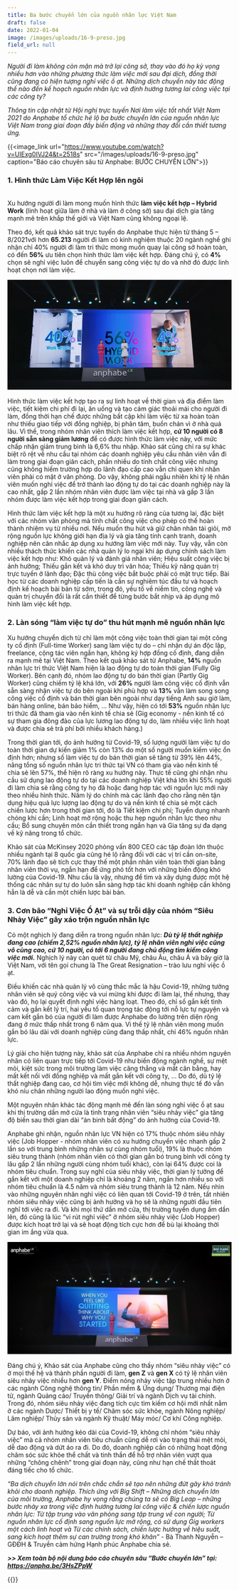 ```yaml
---
title: Ba bước chuyển lớn của nguồn nhân lực Việt Nam
draft: false
date: 2022-01-04
image: /images/uploads/16-9-preso.jpg
field_url: null
---
```

*Người đi làm không còn mặn mà trở lại công sở, thay vào đó họ kỳ vọng nhiều hơn vào những phương thức làm việc mới sau đại dịch, đồng thời cũng đang có hiện tượng nghỉ việc ồ ạt. Những dịch chuyển này tác động thế nào đến kế hoạch nguồn nhân lực và định hướng tương lai công việc tại các công ty?* 

*Thông tin cập nhật từ Hội nghị trực tuyến Nơi làm việc tốt nhất Việt Nam 2021 do Anphabe tổ chức hé lộ ba bước chuyển lớn của nguồn nhân lực Việt Nam trong giai đoạn đầy biến động và những thay đổi cần thiết tương ứng.* 

{{<image_link url="https://www.youtube.com/watch?v=UIExg0IVJ24&t=2518s" src="/images/uploads/16-9-preso.jpg" caption="Báo cáo chuyên sâu từ Anphabe: BƯỚC CHUYỂN LỚN">}}

### **1. Hình thức Làm Việc Kết Hợp lên ngôi**

\
Xu hướng người đi làm mong muốn hình thức **làm việc kết hợp – Hybrid Work** (linh hoạt giữa làm ở nhà và làm ở công sở) sau đại dịch gia tăng mạnh mẽ trên khắp thế giới và Việt Nam cũng không ngoại lệ. 

Theo đó, kết quả khảo sát trực tuyến do Anphabe thực hiện từ tháng 5 – 8/2021với hơn **65.213** người đi làm có kinh nghiệm thuộc 20 ngành nghề ghi nhận chỉ 40% người đi làm tri thức mong muốn quay lại công sở hoàn toàn, có đến **56%** ưu tiên chọn hình thức làm việc kết hợp. Đáng chú ý, có **4%** chọn sẽ nghỉ việc luôn để chuyển sang công việc tự do và nhờ đó được linh hoạt chọn nơi làm việc.

![Hình thức Làm Việc Kết Hợp lên ngôi](/images/uploads/tn-.png "Hình thức Làm Việc Kết Hợp lên ngôi")

Hình thức làm việc kết hợp tạo ra sự linh hoạt về thời gian và địa điểm làm việc, tiết kiệm chi phí đi lại, ăn uống và tạo cảm giác thoải mái cho người đi làm, đồng thời hạn chế được những bất cập khi làm việc từ xa hoàn toàn như thiếu giao tiếp với đồng nghiệp, bị phân tâm, buồn chán vì ở nhà quá lâu. Vì thế, trong nhóm nhân viên thích làm việc kết hợp, **cứ 10 người có 8 người sẵn sàng giảm lương** để có được hình thức làm việc này, với mức chấp nhận giảm trung bình là 6,6% thu nhập. 
Khảo sát cũng chỉ ra sự khác biệt rõ rệt về nhu cầu tại nhóm các doanh nghiệp yêu cầu nhân viên vẫn đi làm trong giai đoạn giãn cách, phần nhiều do tính chất công việc nhưng cũng không hiếm trường hợp do lãnh đạo cấp cao vẫn chỉ quen khi nhân viên phải có mặt ở văn phòng. Do vậy, không phải ngẫu nhiên khi tỷ lệ nhân viên muốn nghỉ việc để trở thành lao động tự do tại các doanh nghiệp này là cao nhất, gấp 2 lần nhóm nhân viên được làm việc tại nhà và gấp 3 lần nhóm được làm việc kết hợp trong giai đoạn giãn cách.

Hình thức làm việc kết hợp là một xu hướng rõ ràng của tương lai, đặc biệt với các nhóm văn phòng mà tính chất công việc cho phép có thể hoàn thành nhiệm vụ từ nhiều nơi. Nếu muốn thu hút và giữ chân nhân tài giỏi, mở rộng nguồn lực không giới hạn địa lý và gia tăng tính cạnh tranh, doanh nghiệp nên cân nhắc áp dụng xu hướng làm việc mới này.
Tuy vậy, vẫn còn nhiều thách thức khiến các nhà quản lý lo ngại khi áp dụng chính sách làm việc kết hợp như: Khó quản lý và đánh giá nhân viên; Hiệu suất công việc bị ảnh hưởng; Thiếu gắn kết và khó duy trì văn hóa; Thiếu kỹ năng quản trị trực tuyến ở lãnh đạo; Đặc thù công việc bắt buộc phải có mặt trực tiếp. Bài học từ các doanh nghiệp cấp tiến là cần sự nghiêm túc đầu tư và hoạch định kế hoạch bài bản từ sớm, trong đó, yếu tố về niềm tin, công nghệ và quản trị chuyển đổi là rất cần thiết để từng bước bắt nhịp và áp dụng mô hình làm việc kết hợp.

### **2. Làn sóng “làm việc tự do” thu hút mạnh mẽ nguồn nhân lực**

Xu hướng chuyển dịch từ chỉ làm một công việc toàn thời gian tại một công ty cố định (Full-time Worker) sang làm việc tự do – chỉ nhận dự án độc lập, freelance, cộng tác viên ngắn hạn, không ký hợp đồng cố định, đang diễn ra mạnh mẽ tại Việt Nam. 
Theo kết quả khảo sát từ Anphabe, **14%** nguồn nhân lực tri thức Việt Nam hiện là lao động tự do toàn thời gian (Fully Gig Worker). Bên cạnh đó, nhóm lao động tự do bán thời gian (Partly Gig Worker) cũng chiếm tỷ lệ khá lớn, với **26%** người làm công việc cố định vẫn sẵn sàng nhận việc tự do bên ngoài khi phù hợp và **13%** vẫn làm song song công việc cố định và bán thời gian bên ngoài như dạy tiếng Anh sau giờ làm, bán hàng online, bán bảo hiểm, … Như vậy, hiện có tới **53%** nguồn nhân lực tri thức đã tham gia vào nền kinh tế chia sẻ (Gig economy - nền kinh tế có sự tham gia đông đảo của lực lương lao động tự do, làm nhiều việc linh hoạt và được chia sẻ trả phí bởi nhiều khách hàng.)

Trong thời gian tới, do ảnh hưởng từ Covid-19, số lượng người làm việc tự do toàn thời gian dự kiến giảm 1% còn 13% do một số người muốn kiếm việc ổn định hơn; nhưng số làm việc tự do bán thời gian sẽ tăng từ 39% lên 44%, nâng tổng số nguồn nhân lực tri thức tại VN có tham gia vào nền kinh tế chia sẻ lên 57%, thể hiện rõ ràng xu hướng này.
Thực tế cũng ghi nhận nhu cầu sử dụng lao động tự do tại các doanh nghiệp Việt khá lớn khi 55% người đi làm chia sẻ rằng công ty họ đã hoặc đang hợp tác với nguồn lực mới này theo nhiều hình thức. Năm lý do chính mà các lãnh đạo cho rằng nên tận dụng hiệu quả lực lượng lao động tự do và nền kinh tế chia sẻ một cách chiến lược hơn trong thời gian tới, đó là Tiết kiệm chi phí; Tuyển dụng nhanh chóng khi cần; Linh hoạt mở rộng hoặc thu hẹp nguồn nhân lực theo nhu cầu; Bổ sung chuyên môn cần thiết trong ngắn hạn và Gia tăng sự đa dạng về kỹ năng trong tổ chức.

Khảo sát của McKinsey 2020 phỏng vấn 800 CEO các tập đoàn lớn thuộc nhiều ngành tại 8 quốc gia cũng hé lộ rằng đối với các vị trí cần on-site, 70% lãnh đạo sẽ tích cực thay thế một phần nhân viên toàn thời gian bằng nhân viên thời vụ, ngắn hạn để ứng phó tốt hơn với những biến động khó lường của Covid-19.
Nhu cầu là vậy, nhưng để tìm và xây dựng được một hệ thống các nhân sự tự do luôn sẵn sàng hợp tác khi doanh nghiệp cần không hẳn là dễ và cần một chiến lược bài bản.

### **3. Cơn bão “Nghỉ Việc Ồ Ạt” và sự trỗi dậy của nhóm “Siêu Nhảy Việc” gây xáo trộn nguồn nhân lực**

Có một nghịch lý đang diễn ra trong nguồn nhân lực: ***Dù tỷ lệ thất nghiệp đang cao (chiếm 2,52% nguồn nhân lực), tỷ lệ nhân viên nghỉ việc cũng vô cùng cao, cứ 10 người, có tới 6 người đang chủ động tìm kiếm công việc mới.*** Nghịch lý này càn quét từ châu Mỹ, châu Âu, châu Á và bây giờ là Việt Nam, với tên gọi chung là The Great Resignation – trào lưu nghỉ việc ồ ạt.

Điều khiến các nhà quản lý vô cùng thắc mắc là hậu Covid-19, những tưởng nhân viên sẽ quý công việc và vui mừng khi được đi làm lại, thế nhưng, thay vào đó, họ lại quyết định nghỉ việc hàng loạt. Theo đó, chỉ số gắn kết tình cảm và gắn kết lý trí, hai yếu tố quan trọng tác động tới nỗ lực tự nguyện và cam kết gắn bó của người đi làm được Anphabe đo lường trên diện rộng đang ở mức thấp nhất trong 6 năm qua. Vì thế tỷ lệ nhân viên mong muốn gắn bó lâu dài với doanh nghiệp cũng đang thấp nhất, chỉ 46% nguồn nhân lực. 

Lý giải cho hiện tượng này, khảo sát của Anphabe chỉ ra nhiều nhóm nguyên nhân có liên quan trực tiếp tới Covid-19 như biến động ngành nghề, sự mệt mỏi, kiệt sức trong môi trường làm việc căng thẳng và mất cân bằng, hay mất kết nối với đồng nghiệp và mất gắn kết với công ty, ... Do đó, dù tỷ lệ thất nghiệp đang cao, cơ hội tìm việc mới không dễ, nhưng thực tế đó vẫn khó níu chân những người lao động muốn nghỉ việc. 

Một nguyên nhân khác tác động mạnh mẽ đến làn sóng nghỉ việc ồ ạt sau khi thị trường dần mở cửa là tình trạng nhân viên “siêu nhảy việc” gia tăng độ biến sau thời gian dài “án binh bất động” do ảnh hưởng của Covid-19. 

Anphabe ghi nhận, nguồn nhân lực VN hiện có 17% thuộc nhóm siêu nhảy việc (Job Hopper - nhóm nhân viên có xu hướng chuyển việc nhanh gấp 2 lần so với trung bình những nhân sự cùng nhóm tuổi), 19% là thuộc nhóm siêu trung thành (nhóm nhân viên có thời gian gắn bó trung bình với công ty lâu gấp 2 lần những người cùng nhóm tuổi khác), còn lại 64% được coi là nhóm tiêu chuẩn. Trong suy nghĩ của siêu nhảy việc, thời gian lý tưởng để gắn kết với một doanh nghiệp chỉ là khoảng 2 năm, ngắn hơn nhiều so với nhóm tiêu chuẩn là 4.5 năm và nhóm siêu trung thành là 12 năm.
Nếu nhìn vào những nguyên nhân nghỉ việc có liên quan tới Covid-19 ở trên, tất nhiên nhóm siêu nhảy việc cũng bị ảnh hưởng và họ sẽ là những người đầu tiên nghĩ tới việc ra đi. Và khi mọi thứ dần mở cửa, thị trường tuyển dụng ấm dần lên, đó cũng là lúc “vi rút nghỉ việc” ở nhóm siêu nhảy việc (Job Hopper) được kích hoạt trở lại và sẽ hoạt động tích cực hơn để bù lại khoảng thời gian im ắng vừa qua.

![](/images/uploads/tn-2-.jpg)

Đáng chú ý, Khảo sát của Anphabe cũng cho thấy nhóm “siêu nhảy việc” có ở mọi thế hệ và thành phần người đi làm, **gen Z** và **gen X** có tỷ lệ nhân viên siêu nhảy việc nhiều hơn **gen Y**. Điểm nóng nhảy việc tập trung nhiều hơn ở các ngành Công nghệ thông tin/ Phần mềm & Ứng dụng/ Thương mại điện tử, ngành Quảng cáo/ Truyền thông/ Giải trí và ngành Dịch vụ tài chính. Trong đó, nhóm siêu nhảy việc đang tích cực tìm kiếm cơ hội mới nhất nằm ở các ngành Dược/ Thiết bị y tế/ Chăm sóc sức khỏe, ngành Nông nghiệp/ Lâm nghiệp/ Thủy sản và ngành Kỹ thuật/ Máy móc/ Cơ khí Công nghiệp.

Dự báo, với ảnh hưởng kéo dài của Covid-19, không chỉ nhóm “siêu nhảy việc” mà cả nhóm nhân viên tiêu chuẩn cũng dễ rơi vào trạng thái mệt mỏi, dễ dao động và dứt áo ra đi. Do đó, doanh nghiệp cần có những hoạt động chăm sóc sức khỏe thể chất và tinh thần để hỗ trợ nhân viên vượt qua những “chông chênh” trong giai đoạn này, cũng như hạn chế thất thoát đáng tiếc cho tổ chức. 

*“Ba dịch chuyển lớn nói trên chắc chắn sẽ tạo nên những đứt gãy khó tránh khỏi cho doanh nghiệp. Thích ứng với Big Shift – Những dịch chuyển lớn của môi trường, Anphabe hy vọng rằng chúng ta sẽ có Big Leap – những bước nhảy xa trong việc định hướng tương lai công việc & chiến lược nguồn nhân lực: Từ tập trung vào văn phòng sang tập trung về con người; Từ nguồn nhân lực cố định sang nguồn lực mở rộng, có sử dụng Gig workers một cách linh hoạt và Từ các chính sách, chiến lược hướng về hiệu suất, sang kích hoạt thêm sự can trường trong khó khăn”* - Bà Thanh Nguyễn – GĐĐH & Truyền cảm hứng Hạnh phúc Anphabe chia sẻ.

***\>> Xem toàn bộ nội dung báo cáo chuyên sâu “Bước chuyển lớn” tại: https://anpha.be/3HsZPpW***

{{<embed-youtube link="https://www.youtube.com/watch?v=UIExg0IVJ24&t=2518s" >}}